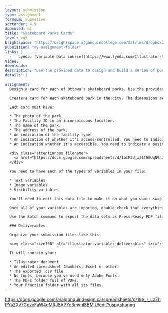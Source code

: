 ```yaml
---
layout: submission
type: assignment
formsum: summative
sortorder: 4.9
appsused: ai
title: "Skateboard Parks Cards"
level: cg5
brightspace: "https://brightspace.algonquincollege.com/d2l/lms/dropbox/user/folder_submit_files.d2l?db=167175&grpid=0&isprv=0&bp=0&ou=193296"
submission: "my-assignment-folder"
links: |
  -   Lynda: [Variable Data course](https://www.lynda.com/Illustrator-tutorials/Adobe-Illustrator-Variable-Data/450909-2.html)
video: 
downloads:
description: "Use the provided data to design and build a series of post cards for each of Ottawa's skateboard parks."
details: | 
  
assignment: |
  Design a card for each of Ottawa's skateboard parks. Use the provided files to output a PDF file for each record in the spreadsheet.

  Create a card for each skateboard park in the city. The dimensions are half letter, so 8.5" wide x 5.5" tall Make sure you **use only Adobe Fonts** fonts in your design, so submitting will be simpler.

  Each card must have:

  * The photo of the park.
  * The Facility ID in an inconspicuous location.
  * The name of the park.
  * The address of the park.
  * An indication of the facility type.
  * An indication of whether it's access-controlled. You need to indicate a positive or negative status.
  * An indication whether it's accessible. You need to indicate a positive or negative status.

  <div class="attentionbox filename">
    <a href="https://docs.google.com/spreadsheets/d/1bIP2U_x21fGEUqN9hUNMWlycAdyf-G7xcuvqf8Rl6As/edit?usp=sharing" title="Go to the Google Spreadsheet" target="_blank">Get the data from this Google spreadsheet.</a>
  </div>

  You need to have each of the types of variables in your file:

  * Text variables
  * Image variables
  * Visibility variables

  You'll need to edit this data file to make it do what you want: swap text, show/hide layers and swap photos. Once the spreadsheet is formatted as you want, export it as a .csv file. That's the file you'll import into Illustrator using the script.

  Once all of your variables are imported, double-check that everything works properly.

  Use the Batch command to export the data sets as Press-Ready PDF files into the provided 'PDFs' folder. Save your Illustrator file in place in the 'Your Exercise' folder. The .csv file should be in that folder too.

  ### Deliverables

  Organize your submission files like this.

  <img class="size100" alt="illustrator-variables-deliverables" src="/images/illustrator-variable-data/illustrator-variables-deliverables.gif">

  It will contain your:

  * Illustrator document
  * An edited spreadsheet (Numbers, Excel or other)
  * The exported .csv file
  * No fonts, because you've used only Adobe Fonts.
  * The PDFs folder full of PDFs.
  * Your Practice folder with all its files.
---
```

https://docs.google.com/a/algonquindesign.ca/spreadsheets/d/19S_r_LzZhPYa2Xv7GdzxFaW4qMRJ5APYc3mvnl8BMiU/edit?usp=sharing

